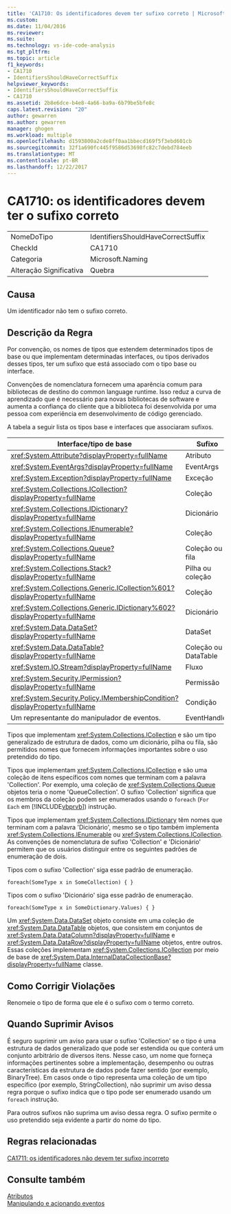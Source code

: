 ```yaml
---
title: 'CA1710: Os identificadores devem ter sufixo correto | Microsoft Docs'
ms.custom: 
ms.date: 11/04/2016
ms.reviewer: 
ms.suite: 
ms.technology: vs-ide-code-analysis
ms.tgt_pltfrm: 
ms.topic: article
f1_keywords:
- CA1710
- IdentifiersShouldHaveCorrectSuffix
helpviewer_keywords:
- IdentifiersShouldHaveCorrectSuffix
- CA1710
ms.assetid: 2b8e6dce-b4e8-4a66-ba9a-6b79be5bfe8c
caps.latest.revision: "20"
author: gewarren
ms.author: gewarren
manager: ghogen
ms.workload: multiple
ms.openlocfilehash: d1593800a2cde8ff0aa1bbecd169f5f3ebd601cb
ms.sourcegitcommit: 32f1a690fc445f9586d53698fc82c7debd784eeb
ms.translationtype: MT
ms.contentlocale: pt-BR
ms.lasthandoff: 12/22/2017
---
```

# <a name="ca1710-identifiers-should-have-correct-suffix"></a>CA1710: os identificadores devem ter o sufixo correto
|||  
|-|-|  
|NomeDoTipo|IdentifiersShouldHaveCorrectSuffix|  
|CheckId|CA1710|  
|Categoria|Microsoft.Naming|  
|Alteração Significativa|Quebra|  
  
## <a name="cause"></a>Causa  
 Um identificador não tem o sufixo correto.  
  
## <a name="rule-description"></a>Descrição da Regra  
 Por convenção, os nomes de tipos que estendem determinados tipos de base ou que implementam determinadas interfaces, ou tipos derivados desses tipos, ter um sufixo que está associado com o tipo base ou interface.  
  
 Convenções de nomenclatura fornecem uma aparência comum para bibliotecas de destino do common language runtime. Isso reduz a curva de aprendizado que é necessário para novas bibliotecas de software e aumenta a confiança do cliente que a biblioteca foi desenvolvida por uma pessoa com experiência em desenvolvimento de código gerenciado.  
  
 A tabela a seguir lista os tipos base e interfaces que associaram sufixos.  
  
|Interface/tipo de base|Sufixo|  
|--------------------------|------------|  
|<xref:System.Attribute?displayProperty=fullName>|Atributo|  
|<xref:System.EventArgs?displayProperty=fullName>|EventArgs|  
|<xref:System.Exception?displayProperty=fullName>|Exceção|  
|<xref:System.Collections.ICollection?displayProperty=fullName>|Coleção|  
|<xref:System.Collections.IDictionary?displayProperty=fullName>|Dicionário|  
|<xref:System.Collections.IEnumerable?displayProperty=fullName>|Coleção|  
|<xref:System.Collections.Queue?displayProperty=fullName>|Coleção ou fila|  
|<xref:System.Collections.Stack?displayProperty=fullName>|Pilha ou coleção|  
|<xref:System.Collections.Generic.ICollection%601?displayProperty=fullName>|Coleção|  
|<xref:System.Collections.Generic.IDictionary%602?displayProperty=fullName>|Dicionário|  
|<xref:System.Data.DataSet?displayProperty=fullName>|DataSet|  
|<xref:System.Data.DataTable?displayProperty=fullName>|Coleção ou DataTable|  
|<xref:System.IO.Stream?displayProperty=fullName>|Fluxo|  
|<xref:System.Security.IPermission?displayProperty=fullName>|Permissão|  
|<xref:System.Security.Policy.IMembershipCondition?displayProperty=fullName>|Condição|  
|Um representante do manipulador de eventos.|EventHandler|  
  
 Tipos que implementam <xref:System.Collections.ICollection> e são um tipo generalizado de estrutura de dados, como um dicionário, pilha ou fila, são permitidos nomes que fornecem informações importantes sobre o uso pretendido do tipo.  
  
 Tipos que implementam <xref:System.Collections.ICollection> e são uma coleção de itens específicos com nomes que terminam com a palavra 'Collection'. Por exemplo, uma coleção de <xref:System.Collections.Queue> objetos teria o nome 'QueueCollection'. O sufixo 'Collection' significa que os membros da coleção podem ser enumerados usando o `foreach` (`For Each` em [!INCLUDE[vbprvb](../code-quality/includes/vbprvb_md.md)]) instrução.  
  
 Tipos que implementam <xref:System.Collections.IDictionary> têm nomes que terminam com a palavra 'Dicionário', mesmo se o tipo também implementa <xref:System.Collections.IEnumerable> ou <xref:System.Collections.ICollection>. As convenções de nomenclatura de sufixo 'Collection' e 'Dicionário' permitem que os usuários distinguir entre os seguintes padrões de enumeração de dois.  
  
 Tipos com o sufixo 'Collection' siga esse padrão de enumeração.  
  
```  
foreach(SomeType x in SomeCollection) { }  
```  
  
 Tipos com o sufixo 'Dicionário' siga esse padrão de enumeração.  
  
```  
foreach(SomeType x in SomeDictionary.Values) { }  
```  
  
 Um <xref:System.Data.DataSet> objeto consiste em uma coleção de <xref:System.Data.DataTable> objetos, que consistem em conjuntos de <xref:System.Data.DataColumn?displayProperty=fullName> e <xref:System.Data.DataRow?displayProperty=fullName> objetos, entre outros. Essas coleções implementam <xref:System.Collections.ICollection> por meio de base de <xref:System.Data.InternalDataCollectionBase?displayProperty=fullName> classe.  
  
## <a name="how-to-fix-violations"></a>Como Corrigir Violações  
 Renomeie o tipo de forma que ele é o sufixo com o termo correto.  
  
## <a name="when-to-suppress-warnings"></a>Quando Suprimir Avisos  
 É seguro suprimir um aviso para usar o sufixo 'Collection' se o tipo é uma estrutura de dados generalizado que pode ser estendida ou que conterá um conjunto arbitrário de diversos itens. Nesse caso, um nome que forneça informações pertinentes sobre a implementação, desempenho ou outras características da estrutura de dados pode fazer sentido (por exemplo, BinaryTree). Em casos onde o tipo representa uma coleção de um tipo específico (por exemplo, StringCollection), não suprimir um aviso dessa regra porque o sufixo indica que o tipo pode ser enumerado usando um `foreach` instrução.  
  
 Para outros sufixos não suprima um aviso dessa regra. O sufixo permite o uso pretendido seja evidente a partir do nome do tipo.  
  
## <a name="related-rules"></a>Regras relacionadas  
 [CA1711: os identificadores não devem ter sufixo incorreto](../code-quality/ca1711-identifiers-should-not-have-incorrect-suffix.md)  
  
## <a name="see-also"></a>Consulte também  
 [Atributos](/dotnet/standard/design-guidelines/attributes)   
 [Manipulando e acionando eventos](/dotnet/standard/events/index)  